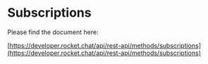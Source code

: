 # Subscriptions

Please find the document here: 

[https://developer.rocket.chat/api/rest-api/methods/subscriptions](https://developer.rocket.chat/api/rest-api/methods/subscriptions)

